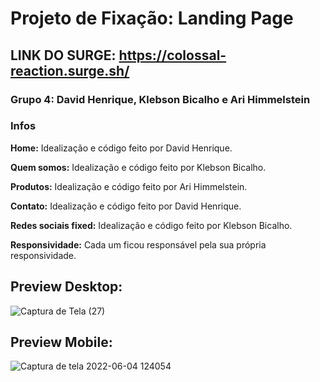 # Projeto de Fixação: Landing Page
## LINK DO SURGE: https://colossal-reaction.surge.sh/
### Grupo 4: David Henrique, Klebson Bicalho e Ari Himmelstein 


### Infos

**Home:** Idealização e código feito por David Henrique.

**Quem somos:** Idealização e código feito por Klebson Bicalho.

**Produtos:** Idealização e código feito por Ari Himmelstein.

**Contato:** Idealização e código feito por David Henrique.

**Redes sociais fixed:** Idealização e código feito por Klebson Bicalho.

**Responsividade:** Cada um ficou responsável pela sua própria responsividade.

## Preview Desktop:

![Captura de Tela (27)](https://user-images.githubusercontent.com/98848860/172012863-dab0a6c5-7d31-47da-ad23-234a1247ff1e.png)

## Preview Mobile:

![Captura de tela 2022-06-04 124054](https://user-images.githubusercontent.com/98848860/172013285-a31937e0-7b71-49ac-bfa4-179fbed97334.png)


